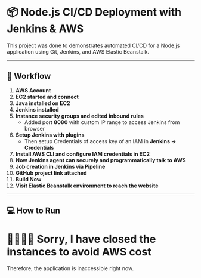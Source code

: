 # 📦 Node.js CI/CD Deployment with Jenkins & AWS

This project was done to demonstrates automated CI/CD for a Node.js application using Git, Jenkins, and AWS Elastic Beanstalk.

---

## 🏢 Workflow

1. **AWS Account**  
2. **EC2 started and connect**  
3. **Java installed on EC2**  
4. **Jenkins installed**  
5. **Instance security groups and edited inbound rules**  
   - Added port **8080** with custom IP range to access Jenkins from browser  
6. **Setup Jenkins with plugins**  
   - Then setup Credentials of access key of an IAM in **Jenkins → Credentials**  
7. **Install AWS CLI and configure IAM credentials in EC2**  
8. **Now Jenkins agent can securely and programmatically talk to AWS**  
9. **Job creation in Jenkins via Pipeline**  
10. **GitHub project link attached**  
11. **Build Now**  
12. **Visit Elastic Beanstalk environment to reach the website**

---

## 💻 How to Run

# 🙇‍♂️🙇‍♂️ Sorry, I have closed the instances to avoid AWS cost  
Therefore, the application is inaccessible right now.
